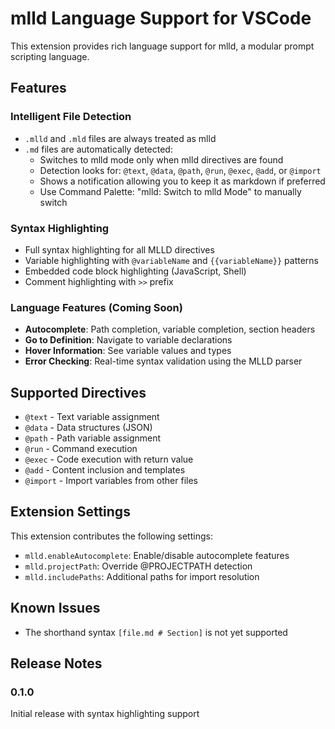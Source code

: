 # mlld Language Support for VSCode

This extension provides rich language support for mlld, a modular prompt scripting language.

## Features

### Intelligent File Detection
- `.mlld` and `.mld` files are always treated as mlld
- `.md` files are automatically detected:
  - Switches to mlld mode only when mlld directives are found
  - Detection looks for: `@text`, `@data`, `@path`, `@run`, `@exec`, `@add`, or `@import`
  - Shows a notification allowing you to keep it as markdown if preferred
  - Use Command Palette: "mlld: Switch to mlld Mode" to manually switch

### Syntax Highlighting
- Full syntax highlighting for all MLLD directives
- Variable highlighting with `@variableName` and `{{variableName}}` patterns
- Embedded code block highlighting (JavaScript, Shell)
- Comment highlighting with `>>` prefix

### Language Features (Coming Soon)
- **Autocomplete**: Path completion, variable completion, section headers
- **Go to Definition**: Navigate to variable declarations
- **Hover Information**: See variable values and types
- **Error Checking**: Real-time syntax validation using the MLLD parser

## Supported Directives

- `@text` - Text variable assignment
- `@data` - Data structures (JSON)
- `@path` - Path variable assignment
- `@run` - Command execution
- `@exec` - Code execution with return value
- `@add` - Content inclusion and templates
- `@import` - Import variables from other files

## Extension Settings

This extension contributes the following settings:

* `mlld.enableAutocomplete`: Enable/disable autocomplete features
* `mlld.projectPath`: Override @PROJECTPATH detection
* `mlld.includePaths`: Additional paths for import resolution

## Known Issues

- The shorthand syntax `[file.md # Section]` is not yet supported

## Release Notes

### 0.1.0

Initial release with syntax highlighting support